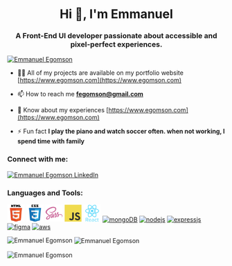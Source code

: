 <h1 align="center">Hi 👋, I'm Emmanuel</h1>
<h3 align="center">A Front-End UI developer passionate about accessible and pixel-perfect experiences.</h3>

<p align="left"> <a href="https://github-profile-trophy.vercel.app/?username=femmor" target="blank"><img src="https://github-profile-trophy.vercel.app/?username=femmor" alt="Emmanuel Egomson" /></a> </p>

- 👨‍💻 All of my projects are available on my portfolio website [https://www.egomson.com](https://www.egomson.com)

- 📫 How to reach me **fegomson@gmail.com**

- 📄 Know about my experiences [https://www.egomson.com](https://www.egomson.com)

- ⚡ Fun fact **I play the piano and watch soccer often. when not working, I spend time with family**

<h3 align="left">Connect with me:</h3>
<p align="left">
<a href="https://www.linkedin.com/in/emmanuel-egomson-9b344319b/" target="blank"><img align="center" src="https://raw.githubusercontent.com/rahuldkjain/github-profile-readme-generator/master/src/images/icons/Social/linked-in-alt.svg" alt="Emmanuel Egomson LinkedIn" height="30" width="40" /></a>
</p>

<h3 align="left">Languages and Tools:</h3>
<p align="left"> 
  <a href="https://www.w3.org/html/" target="_blank" rel="noreferrer"> <img src="https://raw.githubusercontent.com/devicons/devicon/master/icons/html5/html5-original-wordmark.svg" alt="html5" width="40" height="40"/></a> 
  <a href="https://www.w3schools.com/css/" target="_blank" rel="noreferrer"> <img src="https://raw.githubusercontent.com/devicons/devicon/master/icons/css3/css3-original-wordmark.svg" alt="css3" width="40" height="40"/></a> 
  <a href="https://sass-lang.com" target="_blank" rel="noreferrer"> <img src="https://raw.githubusercontent.com/devicons/devicon/master/icons/sass/sass-original.svg" alt="sass" width="40" height="40"/></a> 
  <a href="https://developer.mozilla.org/en-US/docs/Web/JavaScript" target="_blank" rel="noreferrer"> <img src="https://raw.githubusercontent.com/devicons/devicon/master/icons/javascript/javascript-original.svg" alt="javascript" width="40" height="40"/></a> 
  <a href="https://reactjs.org/" target="_blank" rel="noreferrer"> <img src="https://raw.githubusercontent.com/devicons/devicon/master/icons/react/react-original-wordmark.svg" alt="react" width="40" height="40"/></a> 
  <a href="https://www.mongodb.com/" target="_blank" rel="noreferrer"> <img src="https://www.vectorlogo.zone/logos/mongodb/mongodb-ar21.svg" alt="mongoDB" width="40" height="40"/></a> 
  <a href="https://www.nodejs.org" target="_blank" rel="noreferrer"> <img src="https://www.vectorlogo.zone/logos/nodejs/nodejs-ar21.svg" alt="nodejs" width="40" height="40"/></a> 
  <a href="https://www.expressjs.com" target="_blank" rel="noreferrer"> <img src="https://www.vectorlogo.zone/logos/expressjs/expressjs-ar21.svg" alt="expressjs" width="40" height="40"/></a> 
  <a href="https://www.figma.com/" target="_blank" rel="noreferrer"> <img src="https://www.vectorlogo.zone/logos/figma/figma-icon.svg" alt="figma" width="40" height="40"/></a> 
  <a href="https://aws.amazon.com/" target="_blank" rel="noreferrer"> <img src="https://www.vectorlogo.zone/logos/amazon_aws/amazon_aws-ar21.svg" alt="aws" width="40" height="40"/></a> 
</p>

<p><img align="left" src="https://github-readme-stats.vercel.app/api/top-langs?username=femmor&show_icons=true&locale=en&layout=compact" alt="Emmanuel Egomson" /></p>

<p>&nbsp;<img align="center" src="https://github-readme-stats.vercel.app/api?username=femmor&show_icons=true&locale=en" alt="Emmanuel Egomson" /></p>

<p><img align="center" src="https://github-readme-streak-stats.herokuapp.com/?user=femmor" alt="Emmanuel Egomson" /></p>


<!---
femmor/femmor is a ✨ special ✨ repository because its `README.md` (this file) appears on your GitHub profile.
You can click the Preview link to take a look at your changes.
--->
